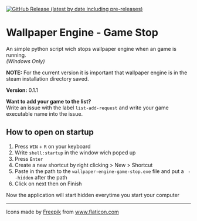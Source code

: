 <a href="https://github.com/Matix-Media/wallpaper-engine-game-stop/releases" target="_blank">![GitHub Release (latest by date including pre-releases)](https://img.shields.io/github/v/release/Matix-Media/wallpaper-engine-game-stop?include_prereleases)</a>
# Wallpaper Engine - Game Stop
An simple python script wich stops wallpaper engine when an game is running.  
*(Windows Only)*

**NOTE:** For the current version it is important that wallpaper engine is in the steam installation directory saved.

**Version:** 0.1.1

**Want to add your game to the list?**  
Write an issue with the label `list-add-request` and write your game executable name into the issue.

## How to open on startup
1. Press `WIN` + `R` on your keyboard
2. Write `shell:startup` in the window wich poped up
3. Press `Enter`
4. Create a new shortcut by right clicking > New > Shortcut
5. Paste in the path to the `wallpaper-engine-game-stop.exe` file and put a ` --hidden` after the path
6. Click on next then on Finish

Now the application will start hidden everytime you start your computer 

----

Icons made by <a href="https://www.flaticon.com/authors/freepik" title="Freepik">Freepik</a> from <a href="https://www.flaticon.com/" title="Flaticon"> www.flaticon.com</a>
